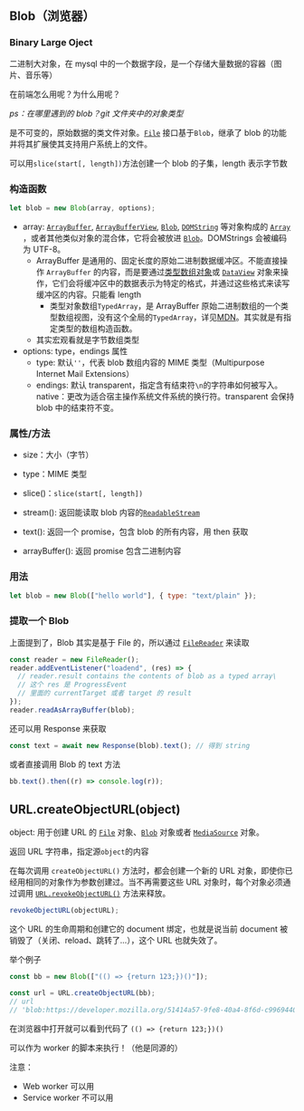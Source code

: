 ## Blob（浏览器）

### Binary Large Oject

二进制大对象，在 mysql 中的一个数据字段，是一个存储大量数据的容器（图片、音乐等）

在前端怎么用呢？为什么用呢？

_ps：在哪里遇到的 blob？git 文件夹中的对象类型_

是不可变的，原始数据的类文件对象。[`File`](https://developer.mozilla.org/zh-CN/docs/Web/API/File) 接口基于`Blob`，继承了 blob 的功能并将其扩展使其支持用户系统上的文件。

可以用`slice(start[, length])`方法创建一个 blob 的子集，length 表示字节数

### 构造函数

```js
let blob = new Blob(array, options);
```

- array: [`ArrayBuffer`](https://developer.mozilla.org/zh-CN/docs/Web/JavaScript/Reference/Global_Objects/ArrayBuffer), [`ArrayBufferView`](https://developer.mozilla.org/zh-CN/docs/Web/API/ArrayBufferView), [`Blob`](https://developer.mozilla.org/zh-CN/docs/Web/API/Blob), [`DOMString`](https://developer.mozilla.org/zh-CN/docs/Web/API/DOMString) 等对象构成的 [`Array`](https://developer.mozilla.org/zh-CN/docs/Web/JavaScript/Reference/Array) ，或者其他类似对象的混合体，它将会被放进 [`Blob`](https://developer.mozilla.org/zh-CN/docs/Web/API/Blob)。DOMStrings 会被编码为 UTF-8。
  - ArrayBuffer 是通用的、固定长度的原始二进制数据缓冲区。不能直接操作 `ArrayBuffer` 的内容，而是要通过[类型数组对象](https://developer.mozilla.org/zh-CN/docs/Web/JavaScript/Reference/Global_Objects/TypedArray)或 [`DataView`](https://developer.mozilla.org/zh-CN/docs/Web/JavaScript/Reference/Global_Objects/DataView) 对象来操作，它们会将缓冲区中的数据表示为特定的格式，并通过这些格式来读写缓冲区的内容。只能看 length
    - 类型对象数组`TypedArray`，是 ArrayBuffer 原始二进制数组的一个类型数组视图，没有这个全局的`TypedArray`，详见[MDN](https://developer.mozilla.org/zh-CN/docs/Web/JavaScript/Reference/Global_Objects/TypedArray)。其实就是有指定类型的数组构造函数。
  - 其实宏观看就是字节数组类型
- options: type，endings 属性
  - type: 默认`''`，代表 blob 数组内容的 MIME 类型（Multipurpose Internet Mail Extensions）
  - endings: 默认 transparent，指定含有结束符`\n`的字符串如何被写入。native：更改为适合宿主操作系统文件系统的换行符。transparent 会保持 blob 中的结束符不变。

### 属性/方法

- size：大小（字节）

- type：MIME 类型

- slice()：`slice(start[, length])`

- stream(): 返回能读取 blob 内容的[`ReadableStream`](https://developer.mozilla.org/zh-CN/docs/Web/API/ReadableStream)
- text(): 返回一个 promise，包含 blob 的所有内容，用 then 获取
- arrayBuffer(): 返回 promise 包含二进制内容

### 用法

```js
let blob = new Blob(["hello world"], { type: "text/plain" });
```

### 提取一个 Blob

上面提到了，Blob 其实是基于 File 的，所以通过 [`FileReader`](https://developer.mozilla.org/en-US/docs/Web/API/FileReader) 来读取

```js
const reader = new FileReader();
reader.addEventListener("loadend", (res) => {
  // reader.result contains the contents of blob as a typed array\
  // 这个 res 是 ProgressEvent
  // 里面的 currentTarget 或者 target 的 result
});
reader.readAsArrayBuffer(blob);
```

还可以用 Response 来获取

```js
const text = await new Response(blob).text(); // 得到 string
```

或者直接调用 Blob 的 text 方法

```js
bb.text().then((r) => console.log(r));
```

## URL.createObjectURL(object)

object: 用于创建 URL 的 [`File`](https://developer.mozilla.org/zh-CN/docs/Web/API/File) 对象、[`Blob`](https://developer.mozilla.org/zh-CN/docs/Web/API/Blob) 对象或者 [`MediaSource`](https://developer.mozilla.org/zh-CN/docs/Web/API/MediaSource) 对象。

返回 URL 字符串，指定源`object`的内容

在每次调用 `createObjectURL()` 方法时，都会创建一个新的 URL 对象，即使你已经用相同的对象作为参数创建过。当不再需要这些 URL 对象时，每个对象必须通过调用 [`URL.revokeObjectURL()`](https://developer.mozilla.org/zh-CN/docs/Web/API/URL/revokeObjectURL) 方法来释放。

```js
revokeObjectURL(objectURL);
```

这个 URL 的生命周期和创建它的 document 绑定，也就是说当前 document 被销毁了（关闭、reload、跳转了...），这个 URL 也就失效了。

举个例子

```js
const bb = new Blob(["(() => {return 123;})()"]);

const url = URL.createObjectURL(bb);
// url
// 'blob:https://developer.mozilla.org/51414a57-9fe8-40a4-8f6d-c996944069f9'
```

在浏览器中打开就可以看到代码了 `(() => {return 123;})()`

可以作为 worker 的脚本来执行！（他是同源的）

注意：

- Web worker 可以用
- Service worker 不可以用
